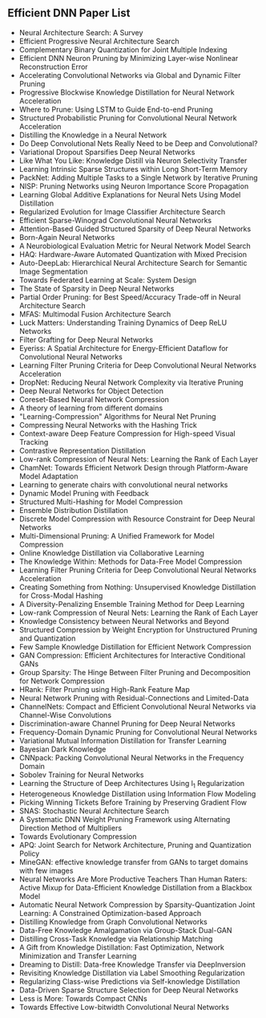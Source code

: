 <h2> Efficient DNN Paper List </h2>



<ul>

                             

 <li><a target="_blank" href="https://github.com/manjunath5496/Efficient-DNN-Paper-List/blob/master/dnn(1).pdf" style="text-decoration:none;">Neural Architecture Search: A Survey</a></li>

 <li><a target="_blank" href="https://github.com/manjunath5496/Efficient-DNN-Paper-List/blob/master/dnn(2).pdf" style="text-decoration:none;">Efficient Progressive Neural Architecture Search</a></li>

<li><a target="_blank" href="https://github.com/manjunath5496/Efficient-DNN-Paper-List/blob/master/dnn(3).pdf" style="text-decoration:none;">Complementary Binary Quantization for Joint Multiple Indexing</a></li>
 <li><a target="_blank" href="https://github.com/manjunath5496/Efficient-DNN-Paper-List/blob/master/dnn(4).pdf" style="text-decoration:none;">Efficient DNN Neuron Pruning by Minimizing Layer-wise Nonlinear Reconstruction Error</a></li>                              
<li><a target="_blank" href="https://github.com/manjunath5496/Efficient-DNN-Paper-List/blob/master/dnn(5).pdf" style="text-decoration:none;">Accelerating Convolutional Networks via Global and Dynamic Filter Pruning</a></li>
<li><a target="_blank" href="https://github.com/manjunath5496/Efficient-DNN-Paper-List/blob/master/dnn(6).pdf" style="text-decoration:none;">Progressive Blockwise Knowledge Distillation for Neural Network Acceleration</a></li>
 <li><a target="_blank" href="https://github.com/manjunath5496/Efficient-DNN-Paper-List/blob/master/dnn(7).pdf" style="text-decoration:none;">Where to Prune: Using LSTM to Guide End-to-end Pruning</a></li>

 <li><a target="_blank" href="https://github.com/manjunath5496/Efficient-DNN-Paper-List/blob/master/dnn(8).pdf" style="text-decoration:none;"> Structured Probabilistic Pruning for Convolutional Neural Network Acceleration </a></li>
   <li><a target="_blank" href="https://github.com/manjunath5496/Efficient-DNN-Paper-List/blob/master/dnn(9).pdf" style="text-decoration:none;">Distilling the Knowledge in a Neural Network</a></li>
  
   
 <li><a target="_blank" href="https://github.com/manjunath5496/Efficient-DNN-Paper-List/blob/master/dnn(10).pdf" style="text-decoration:none;">Do Deep Convolutional Nets Really Need to be Deep and Convolutional?</a></li>                              
<li><a target="_blank" href="https://github.com/manjunath5496/Efficient-DNN-Paper-List/blob/master/dnn(11).pdf" style="text-decoration:none;">Variational Dropout Sparsifies Deep Neural Networks</a></li>
<li><a target="_blank" href="https://github.com/manjunath5496/Efficient-DNN-Paper-List/blob/master/dnn(12).pdf" style="text-decoration:none;">Like What You Like: Knowledge Distill via Neuron Selectivity Transfer</a></li>
<li><a target="_blank" href="https://github.com/manjunath5496/Efficient-DNN-Paper-List/blob/master/dnn(13).pdf" style="text-decoration:none;">Learning Intrinsic Sparse Structures within Long Short-Term Memory</a></li>

<li><a target="_blank" href="https://github.com/manjunath5496/Efficient-DNN-Paper-List/blob/master/dnn(14).pdf" style="text-decoration:none;">PackNet: Adding Multiple Tasks to a Single Network by Iterative Pruning</a></li>
                              
<li><a target="_blank" href="https://github.com/manjunath5496/Efficient-DNN-Paper-List/blob/master/dnn(15).pdf" style="text-decoration:none;">NISP: Pruning Networks using Neuron Importance Score Propagation</a></li>

<li><a target="_blank" href="https://github.com/manjunath5496/Efficient-DNN-Paper-List/blob/master/dnn(16).pdf" style="text-decoration:none;">Learning Global Additive Explanations for Neural Nets Using Model Distillation</a></li>

  <li><a target="_blank" href="https://github.com/manjunath5496/Efficient-DNN-Paper-List/blob/master/dnn(17).pdf" style="text-decoration:none;">Regularized Evolution for Image Classifier Architecture Search</a></li>   
  
<li><a target="_blank" href="https://github.com/manjunath5496/Efficient-DNN-Paper-List/blob/master/dnn(18).pdf" style="text-decoration:none;">Efficient Sparse-Winograd Convolutional Neural Networks</a></li> 

  
<li><a target="_blank" href="https://github.com/manjunath5496/Efficient-DNN-Paper-List/blob/master/dnn(19).pdf" style="text-decoration:none;">Attention-Based Guided Structured Sparsity of Deep Neural Networks</a></li> 

<li><a target="_blank" href="https://github.com/manjunath5496/Efficient-DNN-Paper-List/blob/master/dnn(20).pdf" style="text-decoration:none;">Born-Again Neural Networks</a></li>

<li><a target="_blank" href="https://github.com/manjunath5496/Efficient-DNN-Paper-List/blob/master/dnn(21).pdf" style="text-decoration:none;">A Neurobiological Evaluation Metric for Neural Network Model Search</a></li>
<li><a target="_blank" href="https://github.com/manjunath5496/Efficient-DNN-Paper-List/blob/master/dnn(22).pdf" style="text-decoration:none;">HAQ: Hardware-Aware Automated Quantization with Mixed Precision</a></li> 
 <li><a target="_blank" href="https://github.com/manjunath5496/Efficient-DNN-Paper-List/blob/master/dnn(23).pdf" style="text-decoration:none;">Auto-DeepLab:
Hierarchical Neural Architecture Search for Semantic Image Segmentation</a></li> 
 

   <li><a target="_blank" href="https://github.com/manjunath5496/Efficient-DNN-Paper-List/blob/master/dnn(24).pdf" style="text-decoration:none;">Towards Federated Learning at Scale: System Design</a></li>
 
   <li><a target="_blank" href="https://github.com/manjunath5496/Efficient-DNN-Paper-List/blob/master/dnn(25).pdf" style="text-decoration:none;">The State of Sparsity in Deep Neural Networks</a></li>                              
 <li><a target="_blank" href="https://github.com/manjunath5496/Efficient-DNN-Paper-List/blob/master/dnn(26).pdf" style="text-decoration:none;">Partial Order Pruning: for Best Speed/Accuracy Trade-off in Neural Architecture Search</a></li>
 <li><a target="_blank" href="https://github.com/manjunath5496/Efficient-DNN-Paper-List/blob/master/dnn(27).pdf" style="text-decoration:none;">MFAS: Multimodal Fusion Architecture Search</a></li>
   
 
   <li><a target="_blank" href="https://github.com/manjunath5496/Efficient-DNN-Paper-List/blob/master/dnn(28).pdf" style="text-decoration:none;">Luck Matters: Understanding Training Dynamics of Deep ReLU Networks</a></li>
 
   <li><a target="_blank" href="https://github.com/manjunath5496/Efficient-DNN-Paper-List/blob/master/dnn(29).pdf" style="text-decoration:none;">Filter Grafting for Deep Neural Networks </a></li>                              

  <li><a target="_blank" href="https://github.com/manjunath5496/Efficient-DNN-Paper-List/blob/master/dnn(30).pdf" style="text-decoration:none;">Eyeriss: A Spatial Architecture for Energy-Efficient Dataflow for Convolutional Neural Networks</a></li>
 
   <li><a target="_blank" href="https://github.com/manjunath5496/Efficient-DNN-Paper-List/blob/master/dnn(31).pdf" style="text-decoration:none;">Learning Filter Pruning Criteria
for Deep Convolutional Neural Networks Acceleration</a></li> 
    <li><a target="_blank" href="https://github.com/manjunath5496/Efficient-DNN-Paper-List/blob/master/dnn(32).pdf" style="text-decoration:none;">DropNet: Reducing Neural Network Complexity via Iterative Pruning</a></li> 

   <li><a target="_blank" href="https://github.com/manjunath5496/Efficient-DNN-Paper-List/blob/master/dnn(33).pdf" style="text-decoration:none;">Deep Neural Networks for Object Detection</a></li>                              

  <li><a target="_blank" href="https://github.com/manjunath5496/Efficient-DNN-Paper-List/blob/master/dnn(34).pdf" style="text-decoration:none;">Coreset-Based Neural Network Compression</a></li> 
 
  <li><a target="_blank" href="https://github.com/manjunath5496/Efficient-DNN-Paper-List/blob/master/dnn(35).pdf" style="text-decoration:none;">A theory of learning from different domains</a></li> 

  <li><a target="_blank" href="https://github.com/manjunath5496/Efficient-DNN-Paper-List/blob/master/dnn(36).pdf" style="text-decoration:none;">"Learning-Compression" Algorithms for Neural Net Pruning</a></li> 
 
<li><a target="_blank" href="https://github.com/manjunath5496/Efficient-DNN-Paper-List/blob/master/dnn(37).pdf" style="text-decoration:none;">Compressing Neural Networks with the Hashing Trick</a></li>
 <li><a target="_blank" href="https://github.com/manjunath5496/Efficient-DNN-Paper-List/blob/master/dnn(38).pdf" style="text-decoration:none;">Context-aware Deep Feature Compression for High-speed Visual Tracking</a></li>
<li><a target="_blank" href="https://github.com/manjunath5496/Efficient-DNN-Paper-List/blob/master/dnn(39).pdf" style="text-decoration:none;">Contrastive Representation Distillation</a></li>
 <li><a target="_blank" href="https://github.com/manjunath5496/Efficient-DNN-Paper-List/blob/master/dnn(40).pdf" style="text-decoration:none;">Low-rank Compression of Neural Nets: Learning the Rank of Each Layer</a></li>                              
<li><a target="_blank" href="https://github.com/manjunath5496/Efficient-DNN-Paper-List/blob/master/dnn(41).pdf" style="text-decoration:none;">ChamNet: Towards Efficient Network Design through Platform-Aware Model Adaptation</a></li>
<li><a target="_blank" href="https://github.com/manjunath5496/Efficient-DNN-Paper-List/blob/master/dnn(42).pdf" style="text-decoration:none;">Learning to generate chairs with convolutional neural networks</a></li>
 
  <li><a target="_blank" href="https://github.com/manjunath5496/Efficient-DNN-Paper-List/blob/master/dnn(43).pdf" style="text-decoration:none;">Dynamic Model Pruning with Feedback</a></li>
 <li><a target="_blank" href="https://github.com/manjunath5496/Efficient-DNN-Paper-List/blob/master/dnn(44).pdf" style="text-decoration:none;">Structured Multi-Hashing for Model Compression</a></li>
   <li><a target="_blank" href="https://github.com/manjunath5496/Efficient-DNN-Paper-List/blob/master/dnn(45).pdf" style="text-decoration:none;">Ensemble Distribution Distillation</a></li>  
   
<li><a target="_blank" href="https://github.com/manjunath5496/Efficient-DNN-Paper-List/blob/master/dnn(46).pdf" style="text-decoration:none;">Discrete Model Compression with Resource Constraint for Deep Neural Networks</a></li> 
                             
<li><a target="_blank" href="https://github.com/manjunath5496/Efficient-DNN-Paper-List/blob/master/dnn(47).pdf" style="text-decoration:none;">Multi-Dimensional Pruning: A Unified Framework for Model Compression</a></li>
<li><a target="_blank" href="https://github.com/manjunath5496/Efficient-DNN-Paper-List/blob/master/dnn(48).pdf" style="text-decoration:none;">Online Knowledge Distillation via Collaborative Learning</a></li>

<li><a target="_blank" href="https://github.com/manjunath5496/Efficient-DNN-Paper-List/blob/master/dnn(49).pdf" style="text-decoration:none;">The Knowledge Within: Methods for Data-Free Model Compression</a></li>
                              
<li><a target="_blank" href="https://github.com/manjunath5496/Efficient-DNN-Paper-List/blob/master/dnn(50).pdf" style="text-decoration:none;">Learning Filter Pruning Criteria
for Deep Convolutional Neural Networks Acceleration</a></li>
<li><a target="_blank" href="https://github.com/manjunath5496/Efficient-DNN-Paper-List/blob/master/dnn(51).pdf" style="text-decoration:none;">Creating Something from Nothing:
Unsupervised Knowledge Distillation for Cross-Modal Hashing</a></li>
<li><a target="_blank" href="https://github.com/manjunath5496/Efficient-DNN-Paper-List/blob/master/dnn(52).pdf" style="text-decoration:none;">A Diversity-Penalizing Ensemble Training Method for Deep Learning</a></li>

<li><a target="_blank" href="https://github.com/manjunath5496/Efficient-DNN-Paper-List/blob/master/dnn(53).pdf" style="text-decoration:none;">Low-rank Compression of Neural Nets: Learning the Rank of Each Layer</a></li>
 
<li><a target="_blank" href="https://github.com/manjunath5496/Efficient-DNN-Paper-List/blob/master/dnn(54).pdf" style="text-decoration:none;">Knowledge Consistency between Neural Networks and Beyond</a></li>

<li><a target="_blank" href="https://github.com/manjunath5496/Efficient-DNN-Paper-List/blob/master/dnn(55).pdf" style="text-decoration:none;">Structured Compression by Weight Encryption for Unstructured Pruning and Quantization</a></li>
 
  <li><a target="_blank" href="https://github.com/manjunath5496/Efficient-DNN-Paper-List/blob/master/dnn(56).pdf" style="text-decoration:none;">Few Sample Knowledge Distillation for Efficient Network Compression </a></li>                              

  <li><a target="_blank" href="https://github.com/manjunath5496/Efficient-DNN-Paper-List/blob/master/dnn(57).pdf" style="text-decoration:none;">GAN Compression: Efficient Architectures for Interactive Conditional GANs</a></li>
 
   <li><a target="_blank" href="https://github.com/manjunath5496/Efficient-DNN-Paper-List/blob/master/dnn(58).pdf" style="text-decoration:none;">Group Sparsity: The Hinge Between Filter Pruning and Decomposition for Network Compression</a></li>
    <li><a target="_blank" href="https://github.com/manjunath5496/Efficient-DNN-Paper-List/blob/master/dnn(59).pdf" style="text-decoration:none;">HRank: Filter Pruning using High-Rank Feature Map</a></li>
 
  <li><a target="_blank" href="https://github.com/manjunath5496/Efficient-DNN-Paper-List/blob/master/dnn(60).pdf" style="text-decoration:none;">Neural Network Pruning with Residual-Connections and Limited-Data</a></li>
 
   <li><a target="_blank" href="https://github.com/manjunath5496/Efficient-DNN-Paper-List/blob/master/dnn(61).pdf" style="text-decoration:none;">ChannelNets: Compact and Efficient Convolutional Neural Networks via Channel-Wise Convolutions</a></li>
 
   <li><a target="_blank" href="https://github.com/manjunath5496/Efficient-DNN-Paper-List/blob/master/dnn(62).pdf" style="text-decoration:none;">Discrimination-aware Channel Pruning for Deep Neural Networks</a></li>
 
   <li><a target="_blank" href="https://github.com/manjunath5496/Efficient-DNN-Paper-List/blob/master/dnn(63).pdf" style="text-decoration:none;">Frequency-Domain Dynamic Pruning for Convolutional Neural Networks</a></li>                              

  <li><a target="_blank" href="https://github.com/manjunath5496/Efficient-DNN-Paper-List/blob/master/dnn(64).pdf" style="text-decoration:none;">Variational Mutual Information Distillation for Transfer Learning</a></li>
 
   <li><a target="_blank" href="https://github.com/manjunath5496/Efficient-DNN-Paper-List/blob/master/dnn(65).pdf" style="text-decoration:none;">Bayesian Dark Knowledge </a></li> 

   <li><a target="_blank" href="https://github.com/manjunath5496/Efficient-DNN-Paper-List/blob/master/dnn(66).pdf" style="text-decoration:none;">CNNpack: Packing Convolutional Neural Networks in the Frequency Domain</a></li> 
 
   <li><a target="_blank" href="https://github.com/manjunath5496/Efficient-DNN-Paper-List/blob/master/dnn(67).pdf" style="text-decoration:none;">Sobolev Training for Neural Networks</a></li>                              

  <li><a target="_blank" href="https://github.com/manjunath5496/Efficient-DNN-Paper-List/blob/master/dnn(68).pdf" style="text-decoration:none;">Learning the Structure of Deep
  Architectures Using l<sub>1</sub> Regularization</a></li> 
 
  
   <li><a target="_blank" href="https://github.com/manjunath5496/Efficient-DNN-Paper-List/blob/master/dnn(69).pdf" style="text-decoration:none;">Heterogeneous Knowledge Distillation using Information Flow Modeling</a></li>                              

  <li><a target="_blank" href="https://github.com/manjunath5496/Efficient-DNN-Paper-List/blob/master/dnn(70).pdf" style="text-decoration:none;">Picking Winning Tickets Before Training by Preserving Gradient Flow</a></li> 
  
 
 <li><a target="_blank" href="https://github.com/manjunath5496/Efficient-DNN-Paper-List/blob/master/dnn(71).pdf" style="text-decoration:none;">SNAS: Stochastic Neural Architecture Search</a></li>
 
 <li><a target="_blank" href="https://github.com/manjunath5496/Efficient-DNN-Paper-List/blob/master/dnn(72).pdf" style="text-decoration:none;">A Systematic DNN Weight Pruning Framework using Alternating Direction Method of Multipliers</a></li> 
 
 
 <li><a target="_blank" href="https://github.com/manjunath5496/Efficient-DNN-Paper-List/blob/master/dnn(73).pdf" style="text-decoration:none;">Towards Evolutionary Compression</a></li>
  <li><a target="_blank" href="https://github.com/manjunath5496/Efficient-DNN-Paper-List/blob/master/dnn(74).pdf" style="text-decoration:none;">APQ: Joint Search for Network Architecture, Pruning and Quantization Policy</a></li>
    <li><a target="_blank" href="https://github.com/manjunath5496/Efficient-DNN-Paper-List/blob/master/dnn(75).pdf" style="text-decoration:none;">MineGAN: effective knowledge transfer from GANs to target domains with few images</a></li>                        
<li><a target="_blank" href="https://github.com/manjunath5496/Efficient-DNN-Paper-List/blob/master/dnn(76).pdf" style="text-decoration:none;">Neural Networks Are More Productive Teachers Than Human Raters: Active Mixup for Data-Efficient Knowledge Distillation from a Blackbox Model</a></li>

 <li><a target="_blank" href="https://github.com/manjunath5496/Efficient-DNN-Paper-List/blob/master/dnn(77).pdf" style="text-decoration:none;">Automatic Neural Network Compression by Sparsity-Quantization Joint Learning: A Constrained Optimization-based Approach</a></li> 
 
 
 <li><a target="_blank" href="https://github.com/manjunath5496/Efficient-DNN-Paper-List/blob/master/dnn(78).pdf" style="text-decoration:none;">Distilling Knowledge from Graph Convolutional Networks</a></li>
  <li><a target="_blank" href="https://github.com/manjunath5496/Efficient-DNN-Paper-List/blob/master/dnn(79).pdf" style="text-decoration:none;">Data-Free Knowledge Amalgamation via Group-Stack Dual-GAN</a></li>


 <li><a target="_blank" href="https://github.com/manjunath5496/Efficient-DNN-Paper-List/blob/master/dnn(80).pdf" style="text-decoration:none;">Distilling Cross-Task Knowledge via Relationship Matching</a></li> 
 
 
 <li><a target="_blank" href="https://github.com/manjunath5496/Efficient-DNN-Paper-List/blob/master/dnn(81).pdf" style="text-decoration:none;">A Gift from Knowledge Distillation: Fast Optimization, Network Minimization and Transfer Learning</a></li>
  <li><a target="_blank" href="https://github.com/manjunath5496/Efficient-DNN-Paper-List/blob/master/dnn(82).pdf" style="text-decoration:none;">Dreaming to Distill: Data-free Knowledge Transfer via DeepInversion</a></li>

 <li><a target="_blank" href="https://github.com/manjunath5496/Efficient-DNN-Paper-List/blob/master/dnn(83).pdf" style="text-decoration:none;">Revisiting Knowledge Distillation via Label Smoothing Regularization</a></li>
  <li><a target="_blank" href="https://github.com/manjunath5496/Efficient-DNN-Paper-List/blob/master/dnn(84).pdf" style="text-decoration:none;">Regularizing Class-wise Predictions via Self-knowledge Distillation</a></li>

 <li><a target="_blank" href="https://github.com/manjunath5496/Efficient-DNN-Paper-List/blob/master/dnn(85).pdf" style="text-decoration:none;">Data-Driven Sparse Structure Selection for Deep Neural Networks</a></li>
  <li><a target="_blank" href="https://github.com/manjunath5496/Efficient-DNN-Paper-List/blob/master/dnn(86).pdf" style="text-decoration:none;">Less is More: Towards Compact CNNs</a></li>

 <li><a target="_blank" href="https://github.com/manjunath5496/Efficient-DNN-Paper-List/blob/master/dnn(87).pdf" style="text-decoration:none;">Towards Effective Low-bitwidth Convolutional Neural Networks</a></li>
  </ul>
  
  
  
